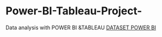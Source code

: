 # Power-BI-Tableau-Project-
Data analysis with POWER BI &amp;TABLEAU 
<a href=https://github.com/protim-design/Power-BI-Tableau-Project-/blob/main/Screenshot%202025-03-09%20092452.png> DATASET POWER BI </a>
<a href=https://github.com/protim-design/Power-BI-Tableau-Project-/blob/main/Screenshot%202025-03-12%20084052.png>
<a href=https://github.com/protim-design/Power-BI-Tableau-Project-/blob/main/Screenshot%202025-03-12%20084231.png>

